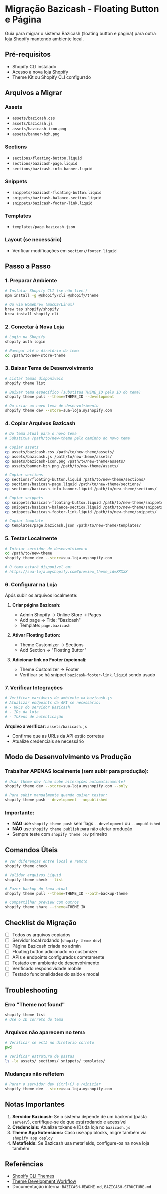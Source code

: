 # Migração Bazicash - Floating Button e Página

Guia para migrar o sistema Bazicash (floating button e página) para outra loja Shopify mantendo ambiente local.

## Pré-requisitos

- Shopify CLI instalado
- Acesso à nova loja Shopify
- Theme Kit ou Shopify CLI configurado

## Arquivos a Migrar

### Assets
- `assets/bazicash.css`
- `assets/bazicash.js`
- `assets/bazicash-icon.png`
- `assets/banner-bzh.png`

### Sections
- `sections/floating-button.liquid`
- `sections/bazicash-page.liquid`
- `sections/bazicash-info-banner.liquid`

### Snippets
- `snippets/bazicash-floating-button.liquid`
- `snippets/bazicash-balance-section.liquid`
- `snippets/bazicash-footer-link.liquid`

### Templates
- `templates/page.bazicash.json`

### Layout (se necessário)
- Verificar modificações em `sections/footer.liquid`

## Passo a Passo

### 1. Preparar Ambiente

```bash
# Instalar Shopify CLI (se não tiver)
npm install -g @shopify/cli @shopify/theme

# Ou via Homebrew (macOS/Linux)
brew tap shopify/shopify
brew install shopify-cli
```

### 2. Conectar à Nova Loja

```bash
# Login na Shopify
shopify auth login

# Navegar até o diretório do tema
cd /path/to/new-store-theme
```

### 3. Baixar Tema de Desenvolvimento

```bash
# Listar temas disponíveis
shopify theme list

# Baixar tema específico (substitua THEME_ID pelo ID do tema)
shopify theme pull --theme=THEME_ID --development

# Ou criar um novo tema de desenvolvimento
shopify theme dev --store=sua-loja.myshopify.com
```

### 4. Copiar Arquivos Bazicash

```bash
# Do tema atual para o novo tema
# Substitua /path/to/new-theme pelo caminho do novo tema

# Copiar assets
cp assets/bazicash.css /path/to/new-theme/assets/
cp assets/bazicash.js /path/to/new-theme/assets/
cp assets/bazicash-icon.png /path/to/new-theme/assets/
cp assets/banner-bzh.png /path/to/new-theme/assets/

# Copiar sections
cp sections/floating-button.liquid /path/to/new-theme/sections/
cp sections/bazicash-page.liquid /path/to/new-theme/sections/
cp sections/bazicash-info-banner.liquid /path/to/new-theme/sections/

# Copiar snippets
cp snippets/bazicash-floating-button.liquid /path/to/new-theme/snippets/
cp snippets/bazicash-balance-section.liquid /path/to/new-theme/snippets/
cp snippets/bazicash-footer-link.liquid /path/to/new-theme/snippets/

# Copiar template
cp templates/page.bazicash.json /path/to/new-theme/templates/
```

### 5. Testar Localmente

```bash
# Iniciar servidor de desenvolvimento
cd /path/to/new-theme
shopify theme dev --store=sua-loja.myshopify.com

# O tema estará disponível em:
# https://sua-loja.myshopify.com?preview_theme_id=XXXXX
```

### 6. Configurar na Loja

Após subir os arquivos localmente:

1. **Criar página Bazicash:**
   - Admin Shopify → Online Store → Pages
   - Add page → Title: "Bazicash"
   - Template: `page.bazicash`

2. **Ativar Floating Button:**
   - Theme Customizer → Sections
   - Add Section → "Floating Button"

3. **Adicionar link no Footer (opcional):**
   - Theme Customizer → Footer
   - Verificar se há snippet `bazicash-footer-link.liquid` sendo usado

### 7. Verificar Integrações

```bash
# Verificar variáveis de ambiente no bazicash.js
# Atualizar endpoints da API se necessário:
# - URLs do servidor Bazicash
# - IDs da loja
# - Tokens de autenticação
```

**Arquivo a verificar:** `assets/bazicash.js`
- Confirme que as URLs da API estão corretas
- Atualize credenciais se necessário

## Modo de Desenvolvimento vs Produção

### Trabalhar APENAS localmente (sem subir para produção):

```bash
# Usar theme dev (não sobe alterações automaticamente)
shopify theme dev --store=sua-loja.myshopify.com --only

# Para subir manualmente quando quiser testar:
shopify theme push --development --unpublished
```

### Importante:
- **NÃO** use `shopify theme push` sem flags `--development` ou `--unpublished`
- **NÃO** use `shopify theme publish` para não afetar produção
- Sempre teste com `shopify theme dev` primeiro

## Comandos Úteis

```bash
# Ver diferenças entre local e remoto
shopify theme check

# Validar arquivos Liquid
shopify theme check --list

# Fazer backup do tema atual
shopify theme pull --theme=THEME_ID --path=backup-theme

# Compartilhar preview com outros
shopify theme share --theme=THEME_ID
```

## Checklist de Migração

- [ ] Todos os arquivos copiados
- [ ] Servidor local rodando (`shopify theme dev`)
- [ ] Página Bazicash criada no admin
- [ ] Floating button adicionado no customizer
- [ ] APIs e endpoints configurados corretamente
- [ ] Testado em ambiente de desenvolvimento
- [ ] Verificado responsividade mobile
- [ ] Testado funcionalidades do saldo e modal

## Troubleshooting

### Erro "Theme not found"
```bash
shopify theme list
# Use o ID correto do tema
```

### Arquivos não aparecem no tema
```bash
# Verificar se está no diretório correto
pwd

# Verificar estrutura de pastas
ls -la assets/ sections/ snippets/ templates/
```

### Mudanças não refletem
```bash
# Parar o servidor dev (Ctrl+C) e reiniciar
shopify theme dev --store=sua-loja.myshopify.com
```

## Notas Importantes

1. **Servidor Bazicash:** Se o sistema depende de um backend (pasta `server/`), certifique-se de que está rodando e acessível
2. **Credenciais:** Atualize tokens e IDs da loja no `bazicash.js`
3. **Theme App Extensions:** Caso use app blocks, migre também via `shopify app deploy`
4. **Metafields:** Se Bazicash usa metafields, configure-os na nova loja também

## Referências

- [Shopify CLI Themes](https://shopify.dev/docs/themes/tools/cli)
- [Theme Development Workflow](https://shopify.dev/docs/themes/tools/cli/commands#dev)
- Documentação interna: `BAZICASH-README.md`, `BAZICASH-STRUCTURE.md`
